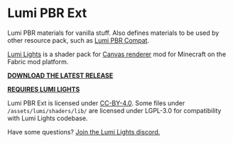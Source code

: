 # Lumi PBR Ext
Lumi PBR materials for vanilla stuff. Also defines materials to be used by other resource pack, such as [Lumi PBR Compat](https://github.com/spiralhalo/LumiPBRCompat).

[Lumi Lights](https://github.com/spiralhalo/LumiLights) is a shader pack for [Canvas renderer](https://github.com/grondag/canvas) mod for Minecraft on the Fabric mod platform.

**[DOWNLOAD THE LATEST RELEASE](https://github.com/spiralhalo/LumiPBRExt/releases)**

**[REQUIRES LUMI LIGHTS](https://github.com/spiralhalo/LumiLights)**

Lumi PBR Ext is licensed under [CC-BY-4.0](https://creativecommons.org/licenses/by/4.0/). Some files under `/assets/lumi/shaders/lib/` are licensed under LGPL-3.0 for compatibility with Lumi Lights codebase.

Have some questions? [Join the Lumi Lights discord.](https://discord.gg/qcyBfhxkgk)
